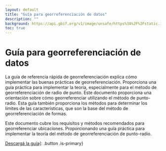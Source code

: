 ```yaml
---
layout: default
title: "Guía para georreferenciación de datos"
description: ""
background: https://api.gbif.org/v1/image/unsafe/https%3A%2F%2Fstatic.inaturalist.org%2Fphotos%2F110871053%2Foriginal.jpg%3F1611360477
toc: true
---
```


# Guía para georreferenciación de datos

La guía de referencia rápida de georreferenciación explica cómo implementar las buenas prácticas de georreferenciación. Proporciona una guía práctica para implementar la teoría, especialmente para el método de georreferenciación de radio de punto. Este documento proporciona una orientación sobre cómo georreferenciar utilizando el método de punto-radio. Esta guía también proporciona los métodos para determinar los límites de las características, que son la base del método de georreferenciación de formas. 

Este documento cubre los requisitos y métodos recomendados para georreferenciar ubicaciones. Proporcionando una guía práctica para implementar la teoría del método de georreferenciación de punto-radio.

[Descargá la guía](https://docs.gbif.org/georeferencing-quick-reference-guide/1.0/en/georeferencing-quick-reference-guide.en.pdf){: .button .is-primary}